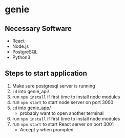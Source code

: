 # genie

## Necessary Software
- React
- Node.js
- PostgreSQL
- Python3

## Steps to start application
1. Make sure postgresql server is running
2. `cd` into genie_api/
3. run `npm install` if first time to install node modules
4. run `npm start` to start node server on port 3000
5. `cd` into genie_app/
	- probably want to open another terminal
6. run `npm install` if first time to install node modules
5. run `npm start` to start React server on port 3001
	- Accept y when prompted

